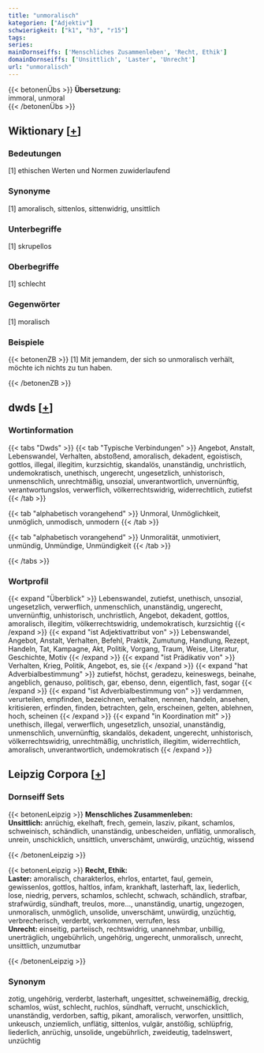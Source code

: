 ```yaml
---
title: "unmoralisch"
kategorien: ["Adjektiv"]
schwierigkeit: ["k1", "h3", "r15"]
tags:
series:
mainDornseiffs: ['Menschliches Zusammenleben', 'Recht, Ethik']
domainDornseiffs: ['Unsittlich', 'Laster', 'Unrecht']
url: "unmoralisch"
---
```


{{< betonenÜbs >}}
**Übersetzung:**  
immoral, unmoral  
{{< /betonenÜbs >}}

## Wiktionary [[+](https://de.wiktionary.org/wiki/unmoralisch)]

### Bedeutungen
[1] ethischen Werten und Normen zuwiderlaufend  

### Synonyme
[1] amoralisch, sittenlos, sittenwidrig, unsittlich  

### Unterbegriffe
[1] skrupellos  

### Oberbegriffe
[1] schlecht  

### Gegenwörter
[1] moralisch  

### Beispiele
{{< betonenZB >}}
[1] Mit jemandem, der sich so unmoralisch verhält, möchte ich nichts zu tun haben.  

{{< /betonenZB >}}


## dwds [[+](https://www.dwds.de/wb/unmoralisch)]

### Wortinformation
{{< tabs "Dwds" >}}
{{< tab "Typische Verbindungen" >}}
Angebot, Anstalt, Lebenswandel, Verhalten, abstoßend, amoralisch, dekadent, egoistisch, gottlos, illegal, illegitim, kurzsichtig, skandalös, unanständig, unchristlich, undemokratisch, unethisch, ungerecht, ungesetzlich, unhistorisch, unmenschlich, unrechtmäßig, unsozial, unverantwortlich, unvernünftig, verantwortungslos, verwerflich, völkerrechtswidrig, widerrechtlich, zutiefst
{{< /tab >}}

{{< tab "alphabetisch vorangehend" >}}
Unmoral, Unmöglichkeit, unmöglich, unmodisch, unmodern
{{< /tab >}}

{{< tab "alphabetisch vorangehend" >}}
Unmoralität, unmotiviert, unmündig, Unmündige, Unmündigkeit
{{< /tab >}}

{{< /tabs >}}

### Wortprofil
{{< expand "Überblick" >}} Lebenswandel, zutiefst, unethisch, unsozial, ungesetzlich, verwerflich, unmenschlich, unanständig, ungerecht, unvernünftig, unhistorisch, unchristlich, Angebot, dekadent, gottlos, amoralisch, illegitim, völkerrechtswidrig, undemokratisch, kurzsichtig {{< /expand >}}
{{< expand "ist Adjektivattribut von" >}} Lebenswandel, Angebot, Anstalt, Verhalten, Befehl, Praktik, Zumutung, Handlung, Rezept, Handeln, Tat, Kampagne, Akt, Politik, Vorgang, Traum, Weise, Literatur, Geschichte, Motiv {{< /expand >}}
{{< expand "ist Prädikativ von" >}} Verhalten, Krieg, Politik, Angebot, es, sie {{< /expand >}}
{{< expand "hat Adverbialbestimmung" >}} zutiefst, höchst, geradezu, keineswegs, beinahe, angeblich, genauso, politisch, gar, ebenso, denn, eigentlich, fast, sogar {{< /expand >}}
{{< expand "ist Adverbialbestimmung von" >}} verdammen, verurteilen, empfinden, bezeichnen, verhalten, nennen, handeln, ansehen, kritisieren, erfinden, finden, betrachten, geln, erscheinen, gelten, ablehnen, hoch, scheinen {{< /expand >}}
{{< expand "in Koordination mit" >}} unethisch, illegal, verwerflich, ungesetzlich, unsozial, unanständig, unmenschlich, unvernünftig, skandalös, dekadent, ungerecht, unhistorisch, völkerrechtswidrig, unrechtmäßig, unchristlich, illegitim, widerrechtlich, amoralisch, unverantwortlich, undemokratisch {{< /expand >}}

## Leipzig Corpora [[+](https://corpora.uni-leipzig.de/en/res?word=unmoralisch&corpusId=deu_newscrawl-public_2018)]

### Dornseiff Sets
{{< betonenLeipzig >}}
**Menschliches Zusammenleben:**  
**Unsittlich:** anrüchig, ekelhaft, frech, gemein, lasziv, pikant, schamlos, schweinisch, schändlich, unanständig, unbescheiden, unflätig, unmoralisch, unrein, unschicklich, unsittlich, unverschämt, unwürdig, unzüchtig, wissend  

{{< /betonenLeipzig >}}


{{< betonenLeipzig >}}
**Recht, Ethik:**  
**Laster:** amoralisch, charakterlos, ehrlos, entartet, faul, gemein, gewissenlos, gottlos, haltlos, infam, krankhaft, lasterhaft, lax, liederlich, lose, niedrig, pervers, schamlos, schlecht, schwach, schändlich, strafbar, strafwürdig, sündhaft, treulos, more..., unanständig, unartig, ungezogen, unmoralisch, unmöglich, unsolide, unverschämt, unwürdig, unzüchtig, verbrecherisch, verderbt, verkommen, verrufen, less  
**Unrecht:** einseitig, parteiisch, rechtswidrig, unannehmbar, unbillig, unerträglich, ungebührlich, ungehörig, ungerecht, unmoralisch, unrecht, unsittlich, unzumutbar  

{{< /betonenLeipzig >}}

### Synonym
zotig, ungehörig, verderbt, lasterhaft, ungesittet, schweinemäßig, dreckig, schamlos, wüst, schlecht, ruchlos, sündhaft, verrucht, unschicklich, unanständig, verdorben, saftig, pikant, amoralisch, verworfen, unsittlich, unkeusch, unziemlich, unflätig, sittenlos, vulgär, anstößig, schlüpfrig, liederlich, anrüchig, unsolide, ungebührlich, zweideutig, tadelnswert, unzüchtig

